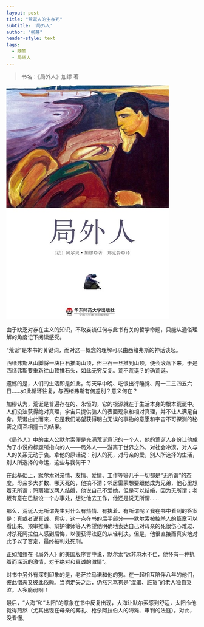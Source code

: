 ```yaml
---
layout: post
title: "荒诞人的生与死"
subtitle: '局外人'
author: "柳芽"
header-style: text
tags:
  - 随笔
  - 局外人
---
```


> 书名：《局外人》加缪 著

![局个人](/img/2019/10/jwr.jpeg)

由于缺乏对存在主义的知识，不敢妄谈任何与此书有关的哲学命题，只能从通俗理解的角度记下阅读感受。

“荒诞”是本书的关键词，而对这一概念的理解可以由西绪弗斯的神话谈起。

西绪弗斯从山脚将一块巨石推向山顶，但巨石一旦推到山顶，便会滚落下来，于是西绪弗斯要重新往山顶推石头，如此无穷反复。荒不荒诞？的确荒诞。

遗憾的是，人们的生活即是如此。每天早中晚、吃饭出行睡觉、周一二三四五六日……如此循环往复，与西绪弗斯有何差别？意义何在？

加缪认为，荒诞是普遍存在的、永恒的，它的根源就在于生活本身的根本荒诞中。人们没法获得绝对真理，宇宙只提供骗人的表面现象和相对真理，并不让人满足自身。荒诞由此而来，它是我们渴望获得明白无误的事物的意愿和宇宙不可探测的秘密之间互相撞击的结果。

《局外人》中的主人公默尔索便是充满荒诞意识的一个人，他的荒诞人身份让他成为了小说的标题所指向的人——局外人——游离于世界之外，对社会冷漠，对人与人的关系无动于衷。拿他的原话说：别人的死，对母亲的爱，别人所选择的生活，别人所选择的命运，这些与我何干？

在此基础上，默尔索对亲情、友情、爱情、工作等等几乎一切都是“无所谓”的态度。母亲多大岁数、哪天死的，他搞不清；邻居雷蒙想要跟他成为兄弟，他心里想着无所谓；玛丽建议两人结婚，他说自己不爱她，但是可以结婚，因为无所谓；老板有意在巴黎设一个办事处，想让他去工作，他还是说无所谓……

那么，荒诞人无所谓先生对什么有热情、有执着、有所谓呢？我在书中看到的答案是：真或者说真诚、真实，这一点在书的后半部分——默尔索被控杀人的篇章可以看出来。预审推事、辩护律师等人希望他明确地表达自己对母亲的死很伤心难过、对杀死阿拉伯人感到后悔，以便获得法庭的从轻判决。但是，他很直接而真实地对此予以了否定，最终被判处死刑。

正如加缪在《局外人》的美国版序言中说，默尔索“远非麻木不仁，他怀有一种执着而深沉的激情，对于绝对和真诚的激情”。

对书中另外有深刻印象的是，老萨拉马诺和他的狗。在一起相互陪伴八年的他们，彼此憎恶又彼此依赖。当狗走失之后，仍然咒骂狗是“混蛋、脏货”的老人独自哭泣。人多脆弱啊！

最后，“大海”和“太阳”的意象在书中反复出现，大海让默尔索感到舒适，太阳令他觉得煎熬（尤其出现在母亲的葬礼、枪杀阿拉伯人的海滩、审判的法庭）。对此，没看懂。
